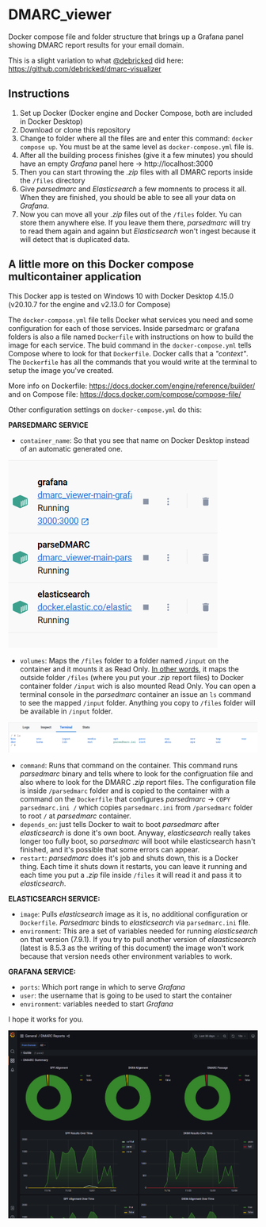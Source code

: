 # DMARC_viewer

Docker compose file and folder structure that brings up a Grafana panel showing DMARC report results for your email domain.

This is a slight variation to what [@debricked](https://github.com/debricked) did here: https://github.com/debricked/dmarc-visualizer

## Instructions

1. Set up Docker (Docker engine and Docker Compose, both are included in Docker Desktop) 
2. Download or clone this repository
3. Change to folder where all the files are and enter this command: `docker compose up`. You must be at the same level as `docker-compose.yml` file is.
4. After all the building process finishes (give it a few minutes) you should have an empty _Grafana_ panel here -> http://localhost:3000
5. Then you can start throwing the _.zip_ files with all DMARC reports inside the `/files` directory
6. Give _parsedmarc_ and _Elasticsearch_ a few momnents to process it all. When they are finished, you should be able to see all your data on _Grafana_.
7. Now you can move all your _.zip_ files out of the `/files` folder. Yu can store them anywhere else. If you leave them there, _parsedmarc_ will try to read them again and againn but _Elasticsearch_ won't ingest because it will detect that is duplicated data.

## A little more on this Docker compose multicontainer application

This Docker app is tested on Windows 10 with Docker Desktop 4.15.0 (v20.10.7 for the engine and v2.13.0 for Compose)

The `docker-compose.yml` file tells Docker what services you need and some configuration for each of those services. Inside parsedmarc or grafana folders is also a file named `Dockerfile` with instructions on how to build the image for each service. The buid command in the `docker-compose.yml` tells Compose where to look for that `Dockerfile`. Docker calls that a _"context"_. The `Dockerfile` has all the commands that you would write at the terminal to setup the image you've created. 

More info on Dockerfile: https://docs.docker.com/engine/reference/builder/ and on Compose file: https://docs.docker.com/compose/compose-file/

Other configuration settings on `docker-compose.yml` do this:

**PARSEDMARC SERVICE**

* `container_name`: So that you see that name on Docker Desktop instead of an automatic generated one.

![image](/images/Containers.png?raw=true)

* `volumes`: Maps the `/files` folder to a folder named `/input` on the container and it mounts it as Read Only. [In other words](https://open.spotify.com/album/1eTCeDKIWYskz2k0W7aiOf), it maps the outside folder `/files` (where you put your _.zip_ report files) to Docker container folder `/input` wich is also mounted Read Only. You can open a terminal console in the _parsedmarc_ container an issue an `ls` command to see the mapped `/input` folder. Anything you copy to `/files` folder will be available in `/input` folder.

![image](/images/CLI_parsedmarc.png?raw=true)

* `command`: Runs that command on the container. This command runs _parsedmarc_ binary and tells where to look for the configruation file and also where to look for the DMARC _.zip_ report files. The configuration file is inside `/parsedmarc` folder and is copied to the container with a command on the `Dockerfile` that configures _parsedmarc_ -> `COPY parsedmarc.ini /` which copies `parsedmarc.ini` from `/parsedmarc` folder to root `/` at _parsedmarc_ container.
* `depends_on`: just tells Docker to wait to boot _parsedmarc_ after _elasticsearch_ is done it's own boot. Anyway, _elasticsearch_ really takes longer too fully boot, so _parsedmarc_ will boot while elasticsearch hasn't finished, and it's possible that some errors can appear.
* `restart`: _parsedmarc_ does it's job and shuts down, this is a Docker thing. Each time it shuts down it restarts, you can leave it running and each time you put a _.zip_ file inside `/files` it will read it and pass it to _elasticsearch_.

**ELASTICSEARCH SERVICE:**

* `image`: Pulls _elasticsearch_ image as it is, no additional configuration or `Dockerfile`. _Parsedmarc_ binds to _elasticsearch_ via `parsedmarc.ini` file.
* `environment`: This are a set of variables needed for running _elasticsearch_ on that version (7.9.1). If you try to pull another version of _elaasticsearch_ (latest is 8.5.3 as the writing of this document) the image won't work because that version needs other environment variables to work.

**GRAFANA SERVICE:**
* `ports`: Which port range in which to serve _Grafana_
* `user`: the username that is going to be used to start the container
* `environment`: variables needed to start _Grafana_


I hope it works for you. 

![image](/images/Grafana_view.png?raw=true)
